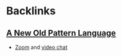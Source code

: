 
# Backlinks
## [A New Old Pattern Language](<A New Old Pattern Language.md>)
- [Zoom](<Zoom.md>) and [video chat](<video chat.md>)


